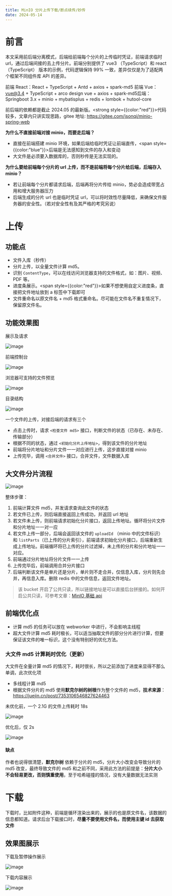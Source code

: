 ```yaml
---
title: MinIO 分片上传下载/断点续传/妙传
date: 2024-05-14
---
```


# 前言

本文采用前后端分离模式，后端给前端每个分片的上传临时凭证，前端请求临时 url，通过后端间接的去上传分片。前端分别提供了 vue3 （TypeScript）和 react（TypeScript） 版本的示例，代码逻辑保持 99% 一致，差异仅仅是为了适配两个框架不同组件库 API 的差异。

前端 React：React + TypeScript + Antd + axios + spark-md5 前端 Vue：vue@3.4 + TypeScript + arco design vue + axios + spark-md5后端：Springboot 3.x + minio + mybatisplus + redis + lombok + hutool-core

前后端的依赖都是截止 2024.05 的最新版。<strong style={{color:"red"}}>代码较多，文章内只讲实现思路，gitee 地址: https://gitee.com/jsonqi/minio-spring-web</strong>

**为什么不直接前端对接 minio，而要走后端？**

- 直接在前端搭建 minio 环境，如果后端给临时凭证让前端直传，<span style={{color:"blue"}}>后端是无法感知到文件的存入和变动</span>
- 大文件是必须要入数据库的，否则秒传是无法实现的。

**为什么要给前端每个分片的 url 上传，而不是前端将每个分片给后端，后端存入 minio？**

- 若让前端每个分片都请求后端，后端再将分片传给 minio，势必会造成带宽占用和增大服务器压力
- 后端生成的分片 url 也是临时凭证 url，可以将时效性尽量降低，来确保文件服务器的安全性。（若对安全性有及其严格的考究另说）

# 上传

## 功能点

- 文件入库（秒传）
- 分片上传，以全量文件计算 md5。
- 识别 `ContentType`，可以在线访问浏览器支持的文件格式，如：图片、视频、PDF 等。
- 进度条展示。<span style={{color:"red"}}>如果不想使用自定义进度条，直接把文件地址放到 a 标签中下载即可</span>
- 文件重命名以原文件名 + md5 格式重命名。尽可能在文件名不重复情况下，保留原文件名。

## 功能效果图

展示及请求

![image](https://jsonq.top/cdn-static/2025/02/25/1740465686426-2zexl8gi.gif)

前端控制台

![image](https://jsonq.top/cdn-static/2025/02/25/1740476995150-w6keufbi.png)

浏览器可支持的文件预览

![image](https://jsonq.top/cdn-static/2025/02/25/1740465686709-b6kqi6gn.png)

目录结构

![image](https://jsonq.top/cdn-static/2025/02/25/1740476995259-ggwse6gu.png)

一个文件的上传，对接后端的请求有三个

- 点击上传时，请求 `<检查文件 md5>` 接口，判断文件的状态（已存在、未存在、传输部分）
- 根据不同的状态，通过 `<初始化分片上传地址>`，得到该文件的分片地址
- 前端将分片地址和分片文件一一对应进行上传，这步直接对接 minio
- 上传完毕，调用 `<合并文件>` 接口，合并文件，文件数据入库

## 大文件分片流程

![image](https://jsonq.top/cdn-static/2025/02/25/1740465686912-cnaq033q.png)

整体步骤：

1. 前端计算文件 md5，并发请求查询此文件的状态
2. 若文件已上传，则后端直接返回上传成功，并返回 url 地址
3. 若文件未上传，则前端请求初始化分片接口，返回上传地址。循环将分片文件和分片地址一一对一应
4. 若文件上传一部分，后端会返回该文件的 `uploadId` （minio 中的文件标识）和 `listParts`（已上传的分片索引），前端请求初始化分片接口，后端重新生成上传地址。前端循环将已上传的分片过滤掉，未上传的分片和分片地址一一对应。
5. 前端通过分片地址将分片文件一一上传
6. 上传完毕后，前端调用合并分片接口
7. 后端判断该文件是单片还是分片，单片则不走合并，仅信息入库，分片则先合并，再信息入库。删除 redis 中的文件信息，返回文件地址。

> 该 bucket 开启了公共只读，所以链接地址是可以直接后台拼接的。如何开启公共只读，可参考文章：[MinIO 基础 api](/post/java/minio/minio-base-api)

## 前端优化点

- 计算 md5 的任务可以放在 webworker 中进行，不会影响主线程
- 超大文件计算 md5 耗时极长，可以适当抽取文件的部分分片进行计算，但要保证该文件的唯一标识，这个没有特别好的优化方法。

### 大文件 md5 计算耗时优化（更新）

大文件在全量计算 md5 的情况下，耗时很长，所以之前添加了进度来显得不那么单调，此次优化项

- 多线程计算 md5
- 根据文件分片的 md5 使用**默克尔树的树根**作为整个文件的 md5，**技术来源**：https://juejin.cn/post/7353106546827624463

未优化前，一个 2.1G 的文件上传耗时 18s

![image](https://jsonq.top/cdn-static/2025/02/25/1740465687007-5scnspb0.png)

优化后，仅 2s

![image](https://jsonq.top/cdn-static/2025/02/25/1740476995390-726vfgxk.png)

#### 缺点

作者也说得很清楚，**默克尔树** 依赖于分片的 md5，分片大小改变会导致分片的 md5 改变，最终导致文件的 md5 和之前不同，采用此方法的前提是：**分片大小不会轻易更改，否则慎重使用**，至于哈希碰撞的情况，没有大量数据无法实测

# 下载

下载时，比如附件这种，前端是循环渲染出来的，展示的也是原文件名，该数据的信息都知道。请求后台下载接口时，**尽量不要使用文件名，而使用主键 id 去获取文件**

## 效果图展示

下载及暂停操作展示

![image](https://jsonq.top/cdn-static/2025/02/25/1740465687166-h8kpiik8.gif)

下载内容展示

![image](https://jsonq.top/cdn-static/2025/02/25/1740476995459-445g8to6.png)
